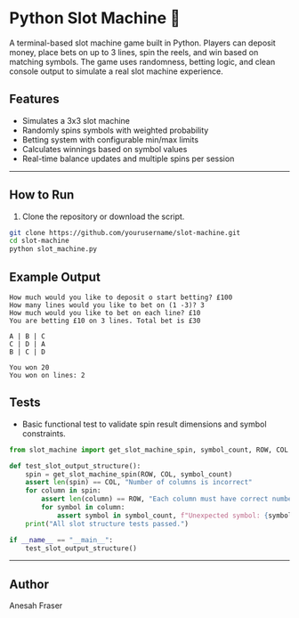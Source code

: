 
# Python Slot Machine 🎰

A terminal-based slot machine game built in Python. Players can deposit money, place bets on up to 3 lines, spin the reels, and win based on matching symbols. The game uses randomness, betting logic, and clean console output to simulate a real slot machine experience.

## Features

- Simulates a 3x3 slot machine
- Randomly spins symbols with weighted probability
- Betting system with configurable min/max limits
- Calculates winnings based on symbol values
- Real-time balance updates and multiple spins per session

---

## How to Run

1. Clone the repository or download the script.

```bash
git clone https://github.com/yourusername/slot-machine.git
cd slot-machine
python slot_machine.py
```

## Example Output

```pgsql
How much would you like to deposit o start betting? £100
How many lines would you like to bet on (1 -3)? 3
How much would you like to bet on each line? £10
You are betting £10 on 3 lines. Total bet is £30

A | B | C
C | D | A
B | C | D

You won 20
You won on lines: 2
```
## Tests

- Basic functional test to validate spin result dimensions and symbol constraints.

```python
from slot_machine import get_slot_machine_spin, symbol_count, ROW, COL

def test_slot_output_structure():
    spin = get_slot_machine_spin(ROW, COL, symbol_count)
    assert len(spin) == COL, "Number of columns is incorrect"
    for column in spin:
        assert len(column) == ROW, "Each column must have correct number of rows"
        for symbol in column:
            assert symbol in symbol_count, f"Unexpected symbol: {symbol}"
    print("All slot structure tests passed.")

if __name__ == "__main__":
    test_slot_output_structure()
```

---
    
## Author

Anesah Fraser
